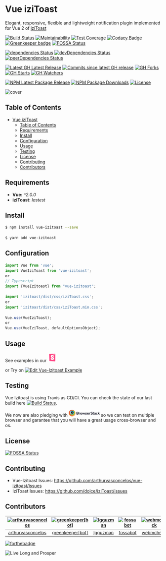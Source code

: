 # Vue iziToast

Elegant, responsive, flexible and lightweight notification plugin implemented for Vue 2 of [iziToast](https://github.com/dolce/iziToast)

[![Build Status](https://travis-ci.org/arthurvasconcelos/vue-izitoast.svg?branch=master&style=flat-square)](https://travis-ci.org/arthurvasconcelos/vue-izitoast)
[![Maintainability](https://api.codeclimate.com/v1/badges/d35ed72474bfd7efd5d6/maintainability)](https://codeclimate.com/github/arthurvasconcelos/vue-izitoast/maintainability)
[![Test Coverage](https://api.codeclimate.com/v1/badges/d35ed72474bfd7efd5d6/test_coverage)](https://codeclimate.com/github/arthurvasconcelos/vue-izitoast/test_coverage)
[![Codacy Badge](https://api.codacy.com/project/badge/Grade/71078c6d8c5743ad90e99e4f81ec154f)](https://www.codacy.com/app/arthurvasconcelos/vue-izitoast?utm_source=github.com&amp;utm_medium=referral&amp;utm_content=arthurvasconcelos/vue-izitoast&amp;utm_campaign=Badge_Grade)
[![Greenkeeper badge](https://badges.greenkeeper.io/arthurvasconcelos/vue-izitoast.svg)](https://greenkeeper.io/)
[![FOSSA Status](https://app.fossa.io/api/projects/git%2Bgithub.com%2Farthurvasconcelos%2Fvue-izitoast.svg?type=shield)](https://app.fossa.io/projects/git%2Bgithub.com%2Farthurvasconcelos%2Fvue-izitoast?ref=badge_shield)

[![dependencies Status](https://david-dm.org/arthurvasconcelos/vue-izitoast/status.svg?style=flat-square)](https://david-dm.org/arthurvasconcelos/vue-izitoast)
[![devDependencies Status](https://david-dm.org/arthurvasconcelos/vue-izitoast/dev-status.svg?style=flat-square)](https://david-dm.org/arthurvasconcelos/vue-izitoast?type=dev)
[![peerDependencies Status](https://david-dm.org/arthurvasconcelos/vue-izitoast/peer-status.svg?style=flat-square)](https://david-dm.org/arthurvasconcelos/vue-izitoast?type=peer)

[![Latest GH Latest Release](https://img.shields.io/github/release/arthurvasconcelos/vue-izitoast.svg?style=flat-square)](https://github.com/arthurvasconcelos/vue-izitoast/releases/latest)
[![Commits since latest GH release](https://img.shields.io/github/commits-since/arthurvasconcelos/vue-izitoast/latest.svg?style=flat-square)](https://github.com/arthurvasconcelos/vue-izitoast/commits/master)
[![GH Forks](https://img.shields.io/github/forks/arthurvasconcelos/vue-izitoast.svg?style=flat-square)](https://github.com/arthurvasconcelos/vue-izitoast/network)
[![GH Starts](https://img.shields.io/github/stars/arthurvasconcelos/vue-izitoast.svg?style=flat-square)](https://github.com/arthurvasconcelos/vue-izitoast/stargazers)
[![GH Watchers](https://img.shields.io/github/watchers/arthurvasconcelos/vue-izitoast.svg?style=flat-square)](https://github.com/arthurvasconcelos/vue-izitoast/watchers)

[![NPM Latest Package Release](https://img.shields.io/npm/v/vue-izitoast.svg?style=flat-square)](https://www.npmjs.com/package/vue-izitoast)
[![NPM Package Downloads](https://img.shields.io/npm/dt/vue-izitoast.svg?style=flat-square)](https://www.npmjs.com/package/vue-izitoast)
[![License](https://img.shields.io/github/license/arthurvasconcelos/vue-izitoast.svg?style=flat-square)](https://github.com/arthurvasconcelos/vue-izitoast/blob/master/LICENSE)

![cover](http://i.imgur.com/NKk7Rxm.png)

## Table of Contents

- [Vue iziToast](#vue-izitoast)
  - [Table of Contents](#table-of-contents)
  - [Requirements](#requirements)
  - [Install](#install)
  - [Configuration](#configuration)
  - [Usage](#usage)
  - [Testing](#testing)
  - [License](#license)
  - [Contributing](#contributing)
  - [Contributors](#contributors)

## Requirements

- **Vue:** _^2.0.0_
- **iziToast:** _lastest_

## Install

```sh
$ npm install vue-izitoast --save

$ yarn add vue-izitoast
```

## Configuration

```javascript
import Vue from 'vue';
import VueIziToast from 'vue-izitoast';
or 
// Typescript
import {VueIzitoast} from "vue-izitoast";

import 'izitoast/dist/css/iziToast.css';
or
import 'izitoast/dist/css/iziToast.min.css';

Vue.use(VueIziToast);
or
Vue.use(VueIziToast, defaultOptionsObject);
```

## Usage

See examples in our [<img src="resources/storybook-logo.png" alt="Storybook" width="30">](https://arthurvasconcelos.com.br/vue-izitoast)

or Try on [![Edit Vue-Izitoast Example](https://codesandbox.io/static/img/play-codesandbox.svg)](https://codesandbox.io/s/8l1y3mn8rl)

## Testing

Vue Izitoast is using Travis as CD/CI. You can check the state of our last build here [![Build Status](https://travis-ci.org/arthurvasconcelos/vue-izitoast.svg?branch=master&style=flat-square)](https://travis-ci.org/arthurvasconcelos/vue-izitoast).

We now are also pledging with [<img src="resources/Browserstack-logo@2x.png" alt="BroserStack" width="100">](https://www.browserstack.com) so we can test on multiple browser and garantee that you will have a great usage cross-browser and os.

## License

[![FOSSA Status](https://app.fossa.io/api/projects/git%2Bgithub.com%2Farthurvasconcelos%2Fvue-izitoast.svg?type=large)](https://app.fossa.io/projects/git%2Bgithub.com%2Farthurvasconcelos%2Fvue-izitoast?ref=badge_large)

## Contributing

- Vue-Izitoast Issues: https://github.com/arthurvasconcelos/vue-izitoast/issues
- IziToast Issues: https://github.com/dolce/iziToast/issues

## Contributors

<!-- Contributors start -->
[<img alt="arthurvasconcelos" src="https://avatars3.githubusercontent.com/u/1286768?v=4&s=117" width="117">](https://github.com/arthurvasconcelos) |[<img alt="greenkeeper[bot]" src="https://avatars3.githubusercontent.com/in/505?v=4&s=117" width="117">](https://github.com/apps/greenkeeper) |[<img alt="lgguzman" src="https://avatars3.githubusercontent.com/u/7071825?v=4&s=117" width="117">](https://github.com/lgguzman) |[<img alt="fossabot" src="https://avatars0.githubusercontent.com/u/29791463?v=4&s=117" width="117">](https://github.com/fossabot) |[<img alt="webmcheck" src="https://avatars2.githubusercontent.com/u/1275723?v=4&s=117" width="117">](https://github.com/webmcheck) |
:---: |:---: |:---: |:---: |:---: |
[arthurvasconcelos](https://github.com/arthurvasconcelos) |[greenkeeper[bot]](https://github.com/apps/greenkeeper) |[lgguzman](https://github.com/lgguzman) |[fossabot](https://github.com/fossabot) |[webmcheck](https://github.com/webmcheck) |
<!-- Contributors end -->

[![forthebadge](http://forthebadge.com/images/badges/built-with-love.svg)](http://forthebadge.com)

![Live Long and Prosper](http://i.imgur.com/wtGmSKO.png)
